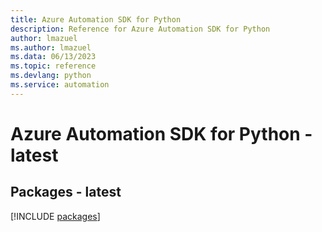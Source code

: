 ```yaml
---
title: Azure Automation SDK for Python
description: Reference for Azure Automation SDK for Python
author: lmazuel
ms.author: lmazuel
ms.data: 06/13/2023
ms.topic: reference
ms.devlang: python
ms.service: automation
---
```

# Azure Automation SDK for Python - latest
## Packages - latest
[!INCLUDE [packages](automation-index.md)]